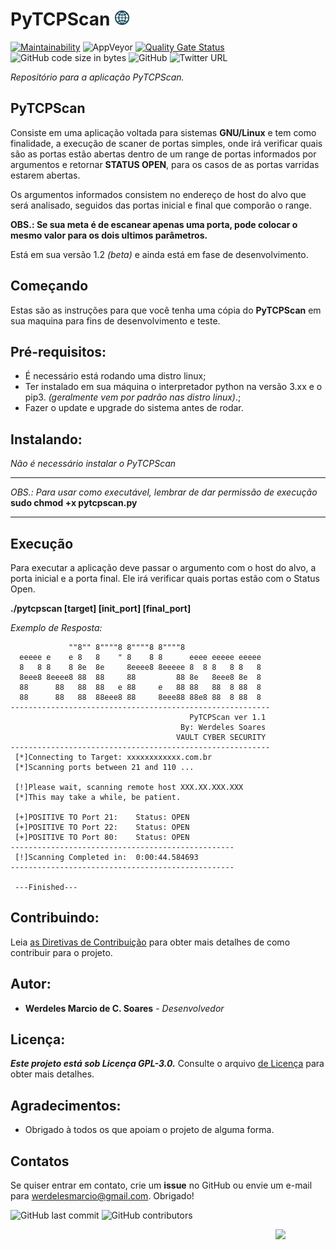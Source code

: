 # PyTCPScan <img src="https://github.com/werdelesmarcio/PyTCPScan/blob/main/Images/icon.png" width=25> 

[![Maintainability](https://api.codeclimate.com/v1/badges/3629bc037bdc9dbf4b71/maintainability)](https://codeclimate.com/github/werdelesmarcio/PyTCPScan/maintainability) <img alt="AppVeyor" src="https://img.shields.io/appveyor/ci/werdelesmarcio/PyTCPScan"> [![Quality Gate Status](https://sonarcloud.io/api/project_badges/measure?project=werdelesmarcio_PyTCPScan&metric=alert_status)](https://sonarcloud.io/dashboard?id=werdelesmarcio_PyTCPScan) <img alt="GitHub code size in bytes" src="https://img.shields.io/github/languages/code-size/werdelesmarcio/PyTCPScan"> <img alt="GitHub" src="https://img.shields.io/github/license/werdelesmarcio/PyTCPScan"> <img alt="Twitter URL" src="https://img.shields.io/twitter/url/https/twitter.com/ScorpionInc?style=social">

_Repositório para a aplicação PyTCPScan._

## PyTCPScan
Consiste em uma aplicação voltada para sistemas **GNU/Linux** e tem como finalidade, a 
execução de scaner de portas simples, onde irá verificar quais são as portas estão abertas 
dentro de um range de portas informados por argumentos e retornar **STATUS OPEN**, para os 
casos de as portas varridas estarem abertas. 

Os argumentos informados consistem no endereço de host do alvo que será analisado, seguidos 
das portas inicial e final que comporão o range.

**OBS.: Se sua meta é de escanear apenas uma porta, pode colocar o mesmo valor para 
os dois ultimos parâmetros.**

Está em sua versão 1.2 _(beta)_ e ainda está em fase de desenvolvimento.

## Começando
Estas são as instruções para que você tenha uma cópia do **PyTCPScan** em sua maquina para fins 
de desenvolvimento e teste.

## Pré-requisitos:
* É necessário está rodando uma distro linux;
* Ter instalado em sua máquina o interpretador python na versão 3.xx e o pip3. _(geralmente vem por padrão nas distro linux)_.;
* Fazer o update e upgrade do sistema antes de rodar.

## Instalando:
_Não é necessário instalar o PyTCPScan_

---

_OBS.: Para usar como executável, lembrar de dar permissão de execução_
**sudo chmod +x pytcpscan.py**

---

## Execução 
Para executar a aplicação deve passar o argumento com o host do alvo, a porta inicial
e a porta final. Ele irá verificar quais portas estão com o Status Open.

**./pytcpscan  [target] [init_port] [final_port]**

_Exemplo de Resposta:_

```
             ""8"" 8""""8 8""""8 8""""8                   
  eeeee e    e 8   8    " 8    8 8      eeee eeeee eeeee 
  8   8 8    8 8e  8e     8eeee8 8eeeee 8  8 8   8 8   8 
  8eee8 8eeee8 88  88     88         88 8e   8eee8 8e  8 
  88      88   88  88   e 88     e   88 88   88  8 88  8 
  88      88   88  88eee8 88     8eee88 88e8 88  8 88  8 
----------------------------------------------------------
                                        PyTCPScan ver 1.1
                                      By: Werdeles Soares 
                                     VAULT CYBER SECURITY 
----------------------------------------------------------
 [*]Connecting to Target: xxxxxxxxxxxx.com.br
 [*]Scanning ports between 21 and 110 ...
 
 [!]Please wait, scanning remote host XXX.XX.XXX.XXX
 [*]This may take a while, be patient.
 
 [+]POSITIVE TO Port 21:	Status: OPEN
 [+]POSITIVE TO Port 22:	Status: OPEN
 [+]POSITIVE TO Port 80:	Status: OPEN
--------------------------------------------------
 [!]Scanning Completed in:  0:00:44.584693
--------------------------------------------------

 ---Finished---

```
## Contribuindo:
Leia [as Diretivas de Contribuição](https://github.com/werdelesmarcio/PyTCPScan/blob/master/Archives/CONTRIBUTING.md) para obter mais detalhes de como contribuir para o projeto.

## Autor:
* **Werdeles Marcio de C. Soares** - _Desenvolvedor_

## Licença: 
***Este projeto está sob Licença GPL-3.0.***
Consulte o arquivo [de Licença](https://github.com/werdelesmarcio/PyTCPScan/blob/master/Archives/LICENSE) para obter mais detalhes.

## Agradecimentos:
* Obrigado à todos os que apoiam o projeto de alguma forma.

## Contatos
Se quiser entrar em contato, crie um **issue** no GitHub ou envie um e-mail para werdelesmarcio@gmail.com. Obrigado!

<img alt="GitHub last commit" src="https://img.shields.io/github/last-commit/werdelesmarcio/PyTCPScan?style=for-the-badge">   <img alt="GitHub contributors" src="https://img.shields.io/github/contributors/werdelesmarcio/PyTCPScan?style=for-the-badge">


<img src = "https://github.com/werdelesmarcio/Imagens/blob/master/Selos/PoweredByLinux.png?raw=true" width =80 align="Right">

